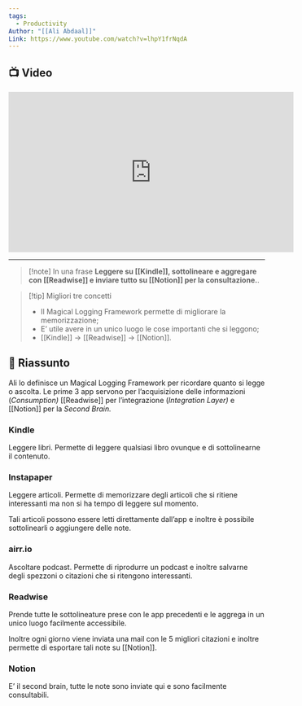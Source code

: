 ```yaml
---
tags:
  - Productivity
Author: "[[Ali Abdaal]]"
Link: https://www.youtube.com/watch?v=lhpY1frNqdA
---
```


## 📺 Video
<div class="iframe-container">
  <iframe width="560" height="315" src="https://www.youtube.com/embed/lhpY1frNqdA" title="YouTube video player" frameborder="0" allow="accelerometer; autoplay; clipboard-write; encrypted-media; gyroscope; picture-in-picture" allowfullscreen></iframe>
</div>

---

> [!note] In una frase
> **Leggere su [[Kindle]], sottolineare e aggregare con [[Readwise]] e inviare tutto su [[Notion]] per la consultazione.**.

> [!tip] Migliori tre concetti
> - Il Magical Logging Framework permette di migliorare la memorizzazione;
> - E’ utile avere in un unico luogo le cose importanti che si leggono;
> - [[Kindle]] → [[Readwise]] → [[Notion]].

## 📒 Riassunto

Ali lo definisce un Magical Logging Framework per ricordare quanto si legge o ascolta. Le prime 3 app servono per l’acquisizione delle informazioni (*Consumption)* [[Readwise]] per l’integrazione (*Integration Layer)* e [[Notion]] per la *Second Brain.*

### Kindle

Leggere libri. Permette di leggere qualsiasi libro ovunque e di sottolinearne il contenuto.

### Instapaper

Leggere articoli. Permette di memorizzare degli articoli che si ritiene interessanti ma non si ha tempo di leggere sul momento.

Tali articoli possono essere letti direttamente dall’app e inoltre è possibile sottolinearli o aggiungere delle note.

### airr.io

Ascoltare podcast. Permette di riprodurre un podcast e inoltre salvarne degli spezzoni o citazioni che si ritengono interessanti.

### Readwise

Prende tutte le sottolineature prese con le app precedenti e le aggrega in un unico luogo facilmente accessibile.

Inoltre ogni giorno viene inviata una mail con le 5 migliori citazioni e inoltre permette di esportare tali note su [[Notion]].

### Notion

E’ il second brain, tutte le note sono inviate qui e sono facilmente consultabili.
